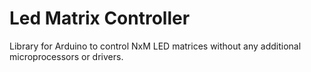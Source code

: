 # Led Matrix Controller
Library for Arduino to control NxM LED matrices without any additional microprocessors or drivers.
